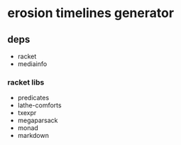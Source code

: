 # erosion timelines generator

## deps
- racket
- mediainfo

### racket libs
- predicates
- lathe-comforts
- txexpr
- megaparsack
- monad
- markdown

